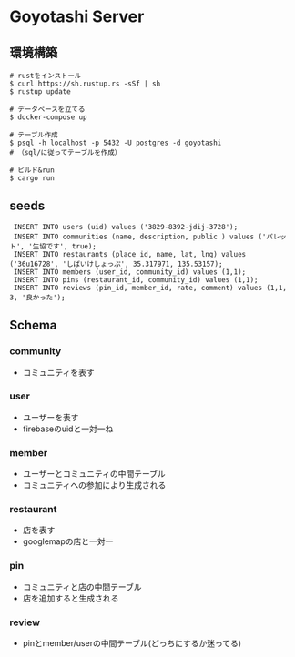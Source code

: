 # Goyotashi Server

## 環境構築
```
# rustをインストール
$ curl https://sh.rustup.rs -sSf | sh
$ rustup update

# データベースを立てる
$ docker-compose up

# テーブル作成
$ psql -h localhost -p 5432 -U postgres -d goyotashi
# （sql/に従ってテーブルを作成）

# ビルド&run
$ cargo run
```

## seeds
```
 INSERT INTO users (uid) values ('3829-8392-jdij-3728');
 INSERT INTO communities (name, description, public ) values ('パレット', '生協です', true);
 INSERT INTO restaurants (place_id, name, lat, lng) values ('36u16728', 'しばいけしょっぷ', 35.317971, 135.53157);
 INSERT INTO members (user_id, community_id) values (1,1);
 INSERT INTO pins (restaurant_id, community_id) values (1,1);
 INSERT INTO reviews (pin_id, member_id, rate, comment) values (1,1, 3, '良かった');
```

## Schema
### community
- コミュニティを表す

### user
- ユーザーを表す
- firebaseのuidと一対一ね

### member
- ユーザーとコミュニティの中間テーブル
- コミュニティへの参加により生成される

### restaurant
- 店を表す
- googlemapの店と一対一

### pin
- コミュニティと店の中間テーブル
- 店を追加すると生成される

### review
- pinとmember/userの中間テーブル(どっちにするか迷ってる)

## 